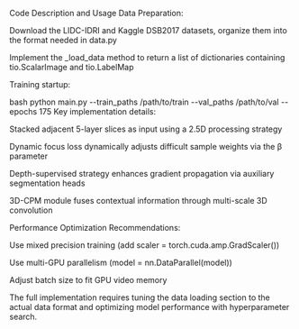 Code Description and Usage
Data Preparation:

Download the LIDC-IDRI and Kaggle DSB2017 datasets, organize them into the format needed in data.py

Implement the _load_data method to return a list of dictionaries containing tio.ScalarImage and tio.LabelMap

Training startup:

bash
python main.py --train_paths /path/to/train --val_paths /path/to/val --epochs 175
Key implementation details:

Stacked adjacent 5-layer slices as input using a 2.5D processing strategy

Dynamic focus loss dynamically adjusts difficult sample weights via the β parameter

Depth-supervised strategy enhances gradient propagation via auxiliary segmentation heads

3D-CPM module fuses contextual information through multi-scale 3D convolution

Performance Optimization Recommendations:

Use mixed precision training (add scaler = torch.cuda.amp.GradScaler())

Use multi-GPU parallelism (model = nn.DataParallel(model))

Adjust batch size to fit GPU video memory

The full implementation requires tuning the data loading section to the actual data format and optimizing model performance with hyperparameter search.

